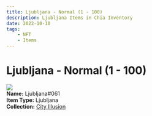 ```yaml
---
title: Ljubljana - Normal (1 - 100)
description: Ljubljana Items in Chia Inventory
date: 2022-10-10
tags:
    - NFT
    - Items
---
```


# Ljubljana - Normal (1 - 100)
<div class="item_thumbnail">
<img loading="lazy" src="https://o4yabsqraepz4x2gm4pueltlymubn3tsqidaljdqsoxlykh4.arweave.net/dzAAyhEBH55fRmcfQi5rwy-_gW7nKCBgWkcJOuvCj-8"><br/>
<div><strong>Name:</strong> Ljubljana#061</div>
<div><strong>Item Type:</strong> Ljubljana</div>
<div><strong>Collection:</strong> <a href="https://www.spacescan.io/xch/nft/collection/col1lend2dcn558km4wcwta4xnkfv3xpcmlp9kyt0m909emvfxechlyqdl5ndg">City Illusion</a></div>
</div>

